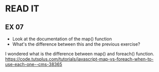 # READ IT
## EX 07
* Look at the documentation of the map() function
* What's the difference between this and the previous exercise?

I wondered what is the difference between map() and foreach() function.
https://code.tutsplus.com/tutorials/javascript-map-vs-foreach-when-to-use-each-one--cms-38365
